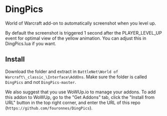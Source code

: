 # DingPics

World of Warcraft add-on to automatically screenshot when you level up.

By default the screenshot is triggered 1 second after the PLAYER_LEVEL_UP event for optimal view of the yellow animation. You can adjust this in DingPics.lua if you want.

## Install

Download the folder and extract in `BattleNet\World of Warcraft\_classic_\Interface\AddOns`. Make sure the folder is called `DingPics` and not `DingPics-master`.

We also suggest that you use WoWUp.io to manage your addons. To add this addon to WoWUp, go to the "Get Addons" tab, click the "Install from URL" button in the top right corner, and enter the URL of this repo (```https://github.com/fouronnes/DingPics```).
